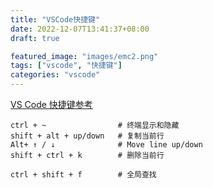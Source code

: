 ```yaml
---
title: "VSCode快捷键"
date: 2022-12-07T13:41:37+08:00
draft: true

featured_image: "images/emc2.png"
tags: ["vscode", "快捷键"]
categories: "vscode"
---
```


[VS Code 快捷键参考](https://www.cnblogs.com/jpfss/p/10956650.html")



```
ctrl + ~                # 终端显示和隐藏
shift + alt + up/down   # 复制当前行
Alt+ ↑ / ↓              # Move line up/down
shift + ctrl + k        # 删除当前行
```

```
ctrl + shift + f        # 全局查找
```
